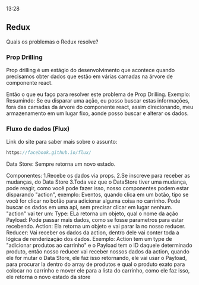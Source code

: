 13:28

## Redux

Quais os problemas o Redux resolve?

### Prop Drilling

Prop drilling é um estágio do desenvolvimento que acontece quando precisamos obter dados que estão em várias camadas na árvore de componente react.

Então o que eu faço para resolver este problema de Prop Drilling.
Exemplo: Resumindo: Se eu disparar uma ação, eu posso buscar estas informações, fora das camadas da árvore do componente react, assim direcionando, meu armazenamento em um lugar fixo, aonde posso buscar e alterar os dados.

### Fluxo de dados (Flux)

Link do site para saber mais sobre o assunto:

```js
https://facebook.github.io/flux/
```

Data Store:
Sempre retorna um novo estado.

Componentes:
1.Recebe os dados via props.
2.Se inscreve para receber as mudanças, do Data Store
3.Toda vez que o DataStore tiver uma mudança, pode reagir, como você pode fazer isso, nosso componentes podem estar disparando "action", exemplo: Eventos, quando clica em um botão, tipo se você for clicar no botão para adicionar alguma coisa no carrinho. Pode buscar os dados em uma api, sem precisar clicar em lugar nenhum.
"action" vai ter um:
Type: ELa retorna um objeto, qual o nome da ação
Payload: Pode passar mais dados, como se fosse parametros para estar recebendo.
Action: Ela retorna um objeto e vai parar la no nosso reducer.
Reducer: Vai receber os dados da action, dentro dele vai conter toda a lógica de renderização dos dados.
Exemplo:
Action tem um type de "adicionar produtos ao carrinho" e o Payload tem o ID daquele determinado produto, então nosso reducer vai receber nossos dados da action, quando ele for mutar o Data Store, ele faz isso retornando, ele vai usar o Payload, para procurar la dentro do array de produtos e qual o produto exato para colocar no carrinho e mover ele para a lista do carrinho, como ele faz isso, ele retorna o novo estado da store
